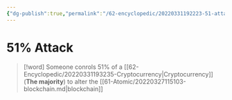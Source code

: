 ```yaml
---
{"dg-publish":true,"permalink":"/62-encyclopedic/20220331192223-51-attack/","dgHomeLink":true,"dgPassFrontmatter":false}
---
```



# 51% Attack

> [!word]
> Someone conrols 51% of a [[62-Encyclopedic/20220331193235-Cryptocurrency|Cryptocurrency]] (**The majority**) to alter the [[61-Atomic/20220327115103-blockchain.md|blockchain]]
